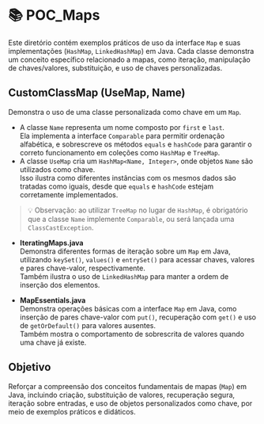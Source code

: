 # 📚 POC_Maps

Este diretório contém exemplos práticos de uso da interface `Map` e suas implementações (`HashMap`, `LinkedHashMap`) em Java. Cada classe demonstra um conceito específico relacionado a mapas, como iteração, manipulação de chaves/valores, substituição, e uso de chaves personalizadas.

## CustomClassMap (UseMap, Name)
Demonstra o uso de uma classe personalizada como chave em um `Map`.
- A classe `Name` representa um nome composto por `first` e `last`.  
  Ela implementa a interface `Comparable` para permitir ordenação alfabética, 
  e sobrescreve os métodos `equals` e `hashCode` para garantir o correto funcionamento em coleções como `HashMap` e `TreeMap`.
- A classe `UseMap` cria um `HashMap<Name, Integer>`, onde objetos `Name` são utilizados como chave.  
  Isso ilustra como diferentes instâncias com os mesmos dados são tratadas como iguais, desde que `equals` e `hashCode` estejam corretamente implementados.
> 💡 Observação: ao utilizar `TreeMap` no lugar de `HashMap`, é obrigatório que a classe `Name` implemente `Comparable`, ou será lançada uma `ClassCastException`.

- **IteratingMaps.java**  
  Demonstra diferentes formas de iteração sobre um `Map` em Java, utilizando `keySet()`, `values()` e `entrySet()` para acessar chaves, valores e pares chave-valor, respectivamente.  
  Também ilustra o uso de `LinkedHashMap` para manter a ordem de inserção dos elementos.
  
- **MapEssentials.java**  
  Demonstra operações básicas com a interface `Map` em Java, como inserção de pares chave-valor com `put()`, recuperação com `get()` e uso de `getOrDefault()` para valores ausentes.  
  Também mostra o comportamento de sobrescrita de valores quando uma chave já existe.


## Objetivo  
Reforçar a compreensão dos conceitos fundamentais de mapas (`Map`) em Java, incluindo criação, substituição de valores, recuperação segura, iteração sobre entradas, e uso de objetos personalizados como chave, por meio de exemplos práticos e didáticos.

